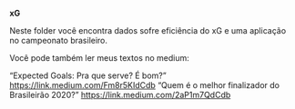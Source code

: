 **xG**

Neste folder você encontra dados sofre eficiência do xG e uma aplicação no campeonato brasileiro.

Você pode também ler meus textos no medium:

“Expected Goals: Pra que serve? É bom?” https://link.medium.com/Fm8r5KIdCdb
“Quem é o melhor finalizador do Brasileirão 2020?” https://link.medium.com/2aP1m7QdCdb
